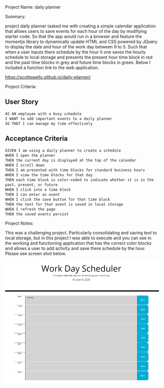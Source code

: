 Project Name:  daily planner

Summary:

project daily planner tasked me with creating a simple calendar application that allows users to save events for each hour of the day by modifying starter code. So
that the app would run in a browser and feature the momentjs library to dynamically update HTML and CSS powered by JQuery to display the date and hour of the work day
between 9 to 5. Such that when a user inputs there schedule by the hour it one saves the hourly schedule to local storage and presents the present hour time block in red
and the past time blocks in grey and future time blocks in green. Below I included a function link to the web application. 


https://scottpwells.github.io/daily-planner/


Project Criteria:


## User Story

```
AS AN employee with a busy schedule
I WANT to add important events to a daily planner
SO THAT I can manage my time effectively
```


## Acceptance Criteria

```
GIVEN I am using a daily planner to create a schedule
WHEN I open the planner
THEN the current day is displayed at the top of the calendar
WHEN I scroll down
THEN I am presented with time blocks for standard business hours
WHEN I view the time blocks for that day
THEN each time block is color-coded to indicate whether it is in the past, present, or future
WHEN I click into a time block
THEN I can enter an event
WHEN I click the save button for that time block
THEN the text for that event is saved in local storage
WHEN I refresh the page
THEN the saved events persist
```


Project Notes:

This was a challenging project. Particularly consolidating and saving text to local storage, but
in this project I was able to execute and you can see in the working and functioning application
that has the correct color blocks and allows a user to add activity and save there schedule by the hour.
Please see screen shot below.




![daily planner demo](Daily-planner-screenshot.PNG)
